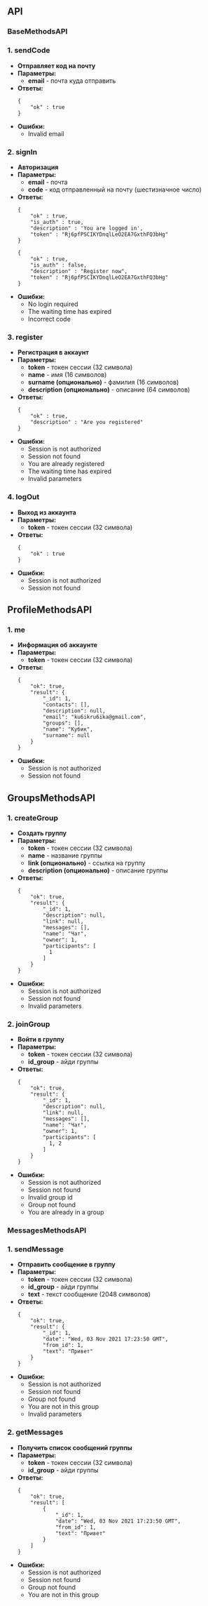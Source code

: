 ## API

### BaseMethodsAPI
### 1. sendCode
  + **Отправляет код на почту**
  + **Параметры:**
    + **email** - почта куда отправить
  + **Ответы:**
    ```
    {
        "ok" : true
    }
    ```
  + **Ошибки:**
    + Invalid email

### 2. signIn
  + **Авторизация**
  + **Параметры:**
    + **email** - почта
    + **code** - код отправленный на почту (шестизначное число)
  + **Ответы:**
    ```
    {
        "ok" : true,
        "is_auth" : true,
        "description" : 'You are logged in',
        "token" : "Rj6pfPSCIKYDnqlLeO2EA7GxthFQ3bHg"
    }
    ```
    ```
    {
        "ok" : true,
        "is_auth" : false,
        "description" : "Register now",
        "token" : "Rj6pfPSCIKYDnqlLeO2EA7GxthFQ3bHg"
    }
    ```
  + **Ошибки:**
    + No login required
    + The waiting time has expired
    + Incorrect code

### 3. register
  + **Регистрация в аккаунт**
  + **Параметры:**
    + **token** - токен сессии (32 символа)
    + **name** - имя (16 символов)
    + **surname (опционально)** - фамилия (16 символов)
    + **description (опционально)** - описание (64 символов)
  + **Ответы:**
    ```
    {
        "ok" : true,
        "description" : "Are you registered"
    }
    ```
  + **Ошибки:**
    + Session is not authorized
    + Session not found
    + You are already registered
    + The waiting time has expired
    + Invalid parameters

### 4. logOut
  + **Выход из аккаунта**
  + **Параметры:**
    + **token** - токен сессии (32 символа)
  + **Ответы:**
    ```
    {
        "ok" : true
    }
    ```
  + **Ошибки:**
    + Session is not authorized
    + Session not found

## ProfileMethodsAPI

### 1. me
  + **Информация об аккаунте**
  + **Параметры:**
    + **token** - токен сессии (32 символа)
  + **Ответы:**
    ```
    {
        "ok": true,
        "result": {
            "_id": 1,
            "contacts": [],
            "description": null,
            "email": "ku6ikru6ika@gmail.com",
            "groups": [],
            "name": "Кубик",
            "surname": null
        }
    }
    ```
  + **Ошибки:**
    + Session is not authorized
    + Session not found

## GroupsMethodsAPI

### 1. createGroup
  + **Создать группу**
  + **Параметры:**
    + **token** - токен сессии (32 символа)
    + **name** - название группы
    + **link (опционально)** - ссылка на группу
    + **description (опционально)** - описание группы
  + **Ответы:**
    ```
    {
        "ok": true,
        "result": {
            "_id": 1,
            "description": null,
            "link": null,
            "messages": [],
            "name": "Чат",
            "owner": 1,
            "participants": [
              1
            ]
        }
    }
    ```
  + **Ошибки:**
    + Session is not authorized
    + Session not found
    + Invalid parameters

### 2. joinGroup
  + **Войти в группу**
  + **Параметры:**
    + **token** - токен сессии (32 символа)
    + **id_group** - айди группы
  + **Ответы:**
    ```
    {
        "ok": true,
        "result": {
            "_id": 1,
            "description": null,
            "link": null,
            "messages": [],
            "name": "Чат",
            "owner": 1,
            "participants": [
              1, 2
            ]
        }
    }
    ```
  + **Ошибки:**
    + Session is not authorized
    + Session not found
    + Invalid group id
    + Group not found
    + You are already in a group

### MessagesMethodsAPI

### 1. sendMessage
  + **Отправить сообщение в группу**
  + **Параметры:**
    + **token** - токен сессии (32 символа)
    + **id_group** - айди группы
    + **text** - текст сообщение (2048 символов)
  + **Ответы:**
    ```
    {
        "ok": true,
        "result": {
            "_id": 1,
            "date": "Wed, 03 Nov 2021 17:23:50 GMT",
            "from_id": 1,
            "text": "Привет"
        }
    }
    ```
  + **Ошибки:**
    + Session is not authorized
    + Session not found
    + Group not found
    + You are not in this group
    + Invalid parameters

### 2. getMessages
  + **Получить список сообщений группы**
  + **Параметры:**
    + **token** - токен сессии (32 символа)
    + **id_group** - айди группы
  + **Ответы:**
    ```
    {
        "ok": true,
        "result": [
            {
                "_id": 1,
                "date": "Wed, 03 Nov 2021 17:23:50 GMT",
                "from_id": 1,
                "text": "Привет"
            }
        ]
    }
    ```
  + **Ошибки:**
    + Session is not authorized
    + Session not found
    + Group not found
    + You are not in this group
